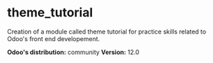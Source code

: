 # theme_tutorial
Creation of a module called theme tutorial for practice skills related to Odoo's front end developement. 

**Odoo's distribution:** community
**Version:** 12.0

